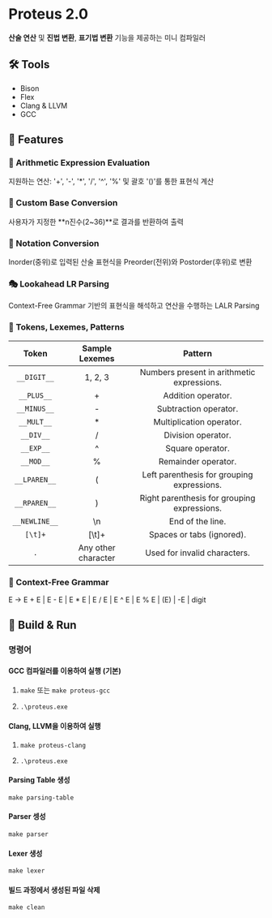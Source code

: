 # Proteus 2.0

**산술 연산** 및 **진법 변환**, **표기법 변환** 기능을 제공하는 미니 컴파일러

## 🛠️ Tools

- Bison
- Flex
- Clang & LLVM
- GCC

## 🌟 Features

### 🧮 Arithmetic Expression Evaluation

지원하는 연산: '+', '-', '*', '/', '^', '%' 및 괄호 '()'를 통한 표현식 계산 

### 🔢 Custom Base Conversion

사용자가 지정한 **n진수(2~36)**로 결과를 반환하여 출력

### 🔄 Notation Conversion

Inorder(중위)로 입력된 산술 표현식을 Preorder(전위)와 Postorder(후위)로 변환

### 🎭 Lookahead LR Parsing

Context-Free Grammar 기반의 표현식을 해석하고 연산을 수행하는 LALR Parsing 

### 🔑 Tokens, Lexemes, Patterns

| **Token** | **Sample Lexemes** | **Pattern** |
|:-----:|:-----:|:-----:|
| `__DIGIT__` | 1, 2, 3 | Numbers present in arithmetic expressions. |
| `__PLUS__` | + | Addition operator. |
| `__MINUS__` | - | Subtraction operator. |
| `__MULT__` | * | Multiplication operator. |
| `__DIV__` | / | Division operator. |
| `__EXP__` | ^ | Square operator. |
| `__MOD__` | % | Remainder operator. |
| `__LPAREN__` | ( | Left parenthesis for grouping expressions. |
| `__RPAREN__` | ) | Right parenthesis for grouping expressions. |
| `__NEWLINE__` | \n | End of the line. |
| `[\t]+` | [\t]+ | Spaces or tabs (ignored). |
| `.` | Any other character | Used for invalid characters. |

### 📜 Context-Free Grammar

E -> E + E | E - E | E * E | E / E | E ^ E | E % E | (E) | -E | digit

## 🚀 Build & Run

### 명령어 

#### GCC 컴파일러를 이용하여 실행 (기본)

1. `make` 또는 `make proteus-gcc`

2. `.\proteus.exe`

#### Clang, LLVM을 이용하여 실행

1. `make proteus-clang`

2. `.\proteus.exe`

#### Parsing Table 생성

`make parsing-table`

#### Parser 셍성

`make parser`

#### Lexer 생성

`make lexer`

#### 빌드 과정에서 생성된 파일 삭제

`make clean`
